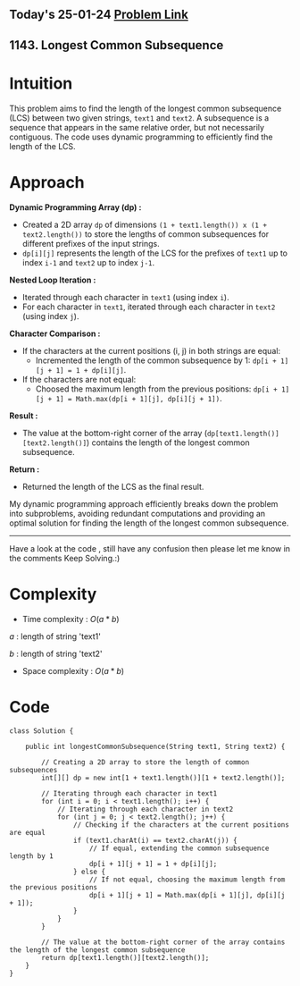 ## Today's 25-01-24 [Problem Link](https://leetcode.com/problems/longest-common-subsequence/description/?envType=daily-question&envId=2024-01-25)
## 1143. Longest Common Subsequence


# Intuition
<!-- Describe your first thoughts on how to solve this problem. -->
This problem aims to find the length of the longest common subsequence (LCS) between two given strings, `text1` and `text2`. A subsequence is a sequence that appears in the same relative order, but not necessarily contiguous. The code uses dynamic programming to efficiently find the length of the LCS.

# Approach
<!-- Describe your approach to solving the problem. -->
**Dynamic Programming Array (dp) :**
   - Created a 2D array `dp` of dimensions `(1 + text1.length()) x (1 + text2.length())` to store the lengths of common subsequences for different prefixes of the input strings.
   - `dp[i][j]` represents the length of the LCS for the prefixes of `text1` up to index `i-1` and `text2` up to index `j-1`.

**Nested Loop Iteration :**
   - Iterated through each character in `text1` (using index `i`).
   - For each character in `text1`, iterated through each character in `text2` (using index `j`).
   
**Character Comparison :**
   - If the characters at the current positions (i, j) in both strings are equal:
      - Incremented the length of the common subsequence by 1: `dp[i + 1][j + 1] = 1 + dp[i][j]`.
   - If the characters are not equal:
      - Choosed the maximum length from the previous positions:
        `dp[i + 1][j + 1] = Math.max(dp[i + 1][j], dp[i][j + 1])`.

**Result :**
   - The value at the bottom-right corner of the array (`dp[text1.length()][text2.length()]`) contains the length of the longest common subsequence.

**Return :**
   - Returned the length of the LCS as the final result.

My dynamic programming approach efficiently breaks down the problem into subproblems, avoiding redundant computations and providing an optimal solution for finding the length of the longest common subsequence.

---
Have a look at the code , still have any confusion then please let me know in the comments
Keep Solving.:)

# Complexity
- Time complexity : $O(a*b)$
<!-- Add your time complexity here, e.g. $$O(n)$$ -->
$a$ : length of string 'text1'

$b$ : length of string 'text2'
- Space complexity : $O(a*b)$
<!-- Add your space complexity here, e.g. $$O(n)$$ -->

# Code
```
class Solution {
    
    public int longestCommonSubsequence(String text1, String text2) {
        
        // Creating a 2D array to store the length of common subsequences
        int[][] dp = new int[1 + text1.length()][1 + text2.length()];

        // Iterating through each character in text1
        for (int i = 0; i < text1.length(); i++) {
            // Iterating through each character in text2
            for (int j = 0; j < text2.length(); j++) {
                // Checking if the characters at the current positions are equal
                if (text1.charAt(i) == text2.charAt(j)) {
                    // If equal, extending the common subsequence length by 1
                    dp[i + 1][j + 1] = 1 + dp[i][j];
                } else {
                    // If not equal, choosing the maximum length from the previous positions
                    dp[i + 1][j + 1] = Math.max(dp[i + 1][j], dp[i][j + 1]);
                }
            }
        }

        // The value at the bottom-right corner of the array contains the length of the longest common subsequence
        return dp[text1.length()][text2.length()];
    }
}

```